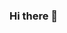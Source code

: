 ### Hi there 👋

<!--
**Tanisha2822/Tanisha2822** is a ✨ _special_ ✨ repository because its `README.md` (this file) appears on your GitHub profile.

Here are some ideas to get you started:

- 🔭 I’m currently a third year student at Dr. DY Patil College Of Engineering, Pune
- 🌱 I’m currently learning React, Java
- 🖥 I enjoy Web development and I'm also interested in Graphic designing.
- 📫 How to reach me: tanishasahu2710@gmail.com
- ⚡ Fun fact: I also have my interest in UI/Ux designing.
-->

